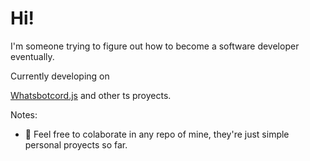 # Hi!

I'm someone trying to figure out how to become a software developer eventually.

Currently developing on

[Whatsbotcord.js](https://github.com/KristanLaimon/WhatsBotCord.js) and other ts proyects.

Notes:

- 🦊 Feel free to colaborate in any repo of mine, they're just simple personal proyects so far.


